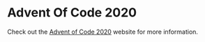 # Advent Of Code 2020

Check out the [Advent of Code 2020](https://adventofcode.com/2020) website for more information.
